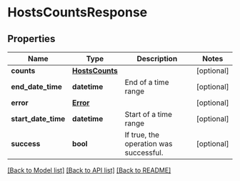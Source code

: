 # HostsCountsResponse

## Properties
Name | Type | Description | Notes
------------ | ------------- | ------------- | -------------
**counts** | [**HostsCounts**](.md) |  | [optional] 
**end_date_time** | **datetime** | End of a time range | [optional] 
**error** | [**Error**](Error.md) |  | [optional] 
**start_date_time** | **datetime** | Start of a time range | [optional] 
**success** | **bool** | If true, the operation was successful. | [optional] 

[[Back to Model list]](../README.md#documentation-for-models) [[Back to API list]](../README.md#documentation-for-api-endpoints) [[Back to README]](../README.md)


